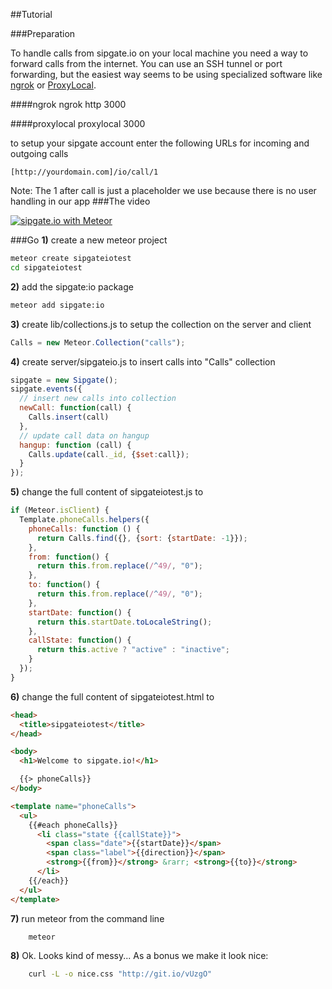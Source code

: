 ##Tutorial

###Preparation

To handle calls from sipgate.io on your local machine you need a way to forward calls from the internet. You can use an SSH tunnel or port forwarding, but the easiest way seems to be using specialized software like [ngrok](https://ngrok.com/) or [ProxyLocal](http://proxylocal.com/).

####ngrok
    ngrok http 3000

####proxylocal
    proxylocal 3000

to setup your sipgate account enter the following URLs for incoming and outgoing calls

    [http://yourdomain.com]/io/call/1

Note: The 1 after call is just a placeholder we use because there is no user handling in our app
###The video

[![sipgate.io with Meteor](http://img.youtube.com/vi/ML8YFLuNNW0/0.jpg)](https://www.youtube.com/watch?v=ML8YFLuNNW0)


###Go
**1)** create a new meteor project

```bash
meteor create sipgateiotest
cd sipgateiotest
```

**2)** add the sipgate:io package

```bash
meteor add sipgate:io
```

**3)** create lib/collections.js to setup the collection on the server and client

```js
Calls = new Meteor.Collection("calls");
```

**4)** create server/sipgateio.js to insert calls into "Calls" collection

```js
sipgate = new Sipgate();
sipgate.events({
  // insert new calls into collection
  newCall: function(call) {
    Calls.insert(call)
  },
  // update call data on hangup
  hangup: function (call) {
    Calls.update(call._id, {$set:call});
  }
});
```
**5)** change the full content of sipgateiotest.js to

```js
if (Meteor.isClient) {
  Template.phoneCalls.helpers({
    phoneCalls: function () {
      return Calls.find({}, {sort: {startDate: -1}});
    },
    from: function() {
      return this.from.replace(/^49/, "0");
    },
    to: function() {
      return this.from.replace(/^49/, "0");
    },
    startDate: function() {
      return this.startDate.toLocaleString();
    },
    callState: function() {
      return this.active ? "active" : "inactive";
    }
  });
}
```

**6)** change the full content of sipgateiotest.html to

```html
<head>
  <title>sipgateiotest</title>
</head>

<body>
  <h1>Welcome to sipgate.io!</h1>

  {{> phoneCalls}}
</body>

<template name="phoneCalls">
  <ul>
    {{#each phoneCalls}}
      <li class="state {{callState}}">
        <span class="date">{{startDate}}</span>
        <span class="label">{{direction}}</span>
        <strong>{{from}}</strong> &rarr; <strong>{{to}}</strong>
      </li>
    {{/each}}
  </ul>
</template>
```

**7)** run meteor from the command line

```bash
    meteor
```

**8)** Ok. Looks kind of messy... As a bonus we make it look nice:

```bash
    curl -L -o nice.css "http://git.io/vUzgO"
```
